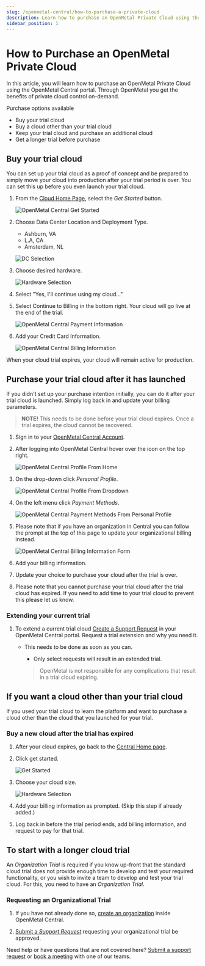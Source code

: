 ```yaml
---
slug: /openmetal-central/how-to-purchase-a-private-cloud
description: Learn how to purchase an OpenMetal Private Cloud using the OpenMetal Central portal. Get the benefits of private cloud control on-demand.
sidebar_position: 1
---
```


# How to Purchase an OpenMetal Private Cloud

In this article, you will learn how to purchase an OpenMetal Private Cloud using
the OpenMetal Central portal. Through OpenMetal you get the benefits of private
cloud control on-demand.

Purchase options available

- Buy your trial cloud
- Buy a cloud other than your trial cloud
- Keep your trial cloud and purchase an additional cloud
- Get a longer trial before purchase

## Buy your trial cloud

You can set up your trial cloud as a proof of concept and be prepared to
simply move your cloud into production after your trial period is over. You
can set this up before you even launch your trial cloud.

1. From the [Cloud Home Page](https://central.openmetal.io/clouds), select the
   _Get Started_ button.

    ![OpenMetal Central Get Started](images/getstartedbutton.png)

1. Choose Data Center Location and Deployment Type.
   - Ashburn, VA
   - L.A, CA
   - Amsterdam, NL
  
    ![DC Selection](images/choosedc.png)

1. Choose desired hardware.

    ![Hardware Selection](images/serversize.png)

1. Select "Yes, I'll continue using my cloud..."

1. Select Continue to Billing in the bottom right. Your cloud will go live at
   the end of the trial.

    ![OpenMetal Central Payment Information](images/purchase4.png)

1. Add your Credit Card Information.

    ![OpenMetal Central Billing Information](images/purchase5.png)

When your cloud trial expires, your cloud will remain active for production.

## Purchase your trial cloud after it has launched

If you didn't set up your purchase intention initially, you can do it after your
trial cloud is launched. Simply log back in and update your billing parameters.

> **NOTE!** This needs to be done before your trial cloud expires. Once a trial
> expires, the cloud cannot be recovered.

1. Sign in to your [OpenMetal Central Account](https://central.openmetal.io/auth/sign-in).

1. After logging into OpenMetal Central hover over the icon on the top right.

    ![OpenMetal Central Profile From Home](images/purchase1.png)

1. On the drop-down click _Personal Profile_.

    ![OpenMetal Central Profile From Dropdown](images/purchase2.png)

1. On the left menu click _Payment Methods_.

    ![OpenMetal Central Payment Methods From Personal Profile](images/purchase8.png)

1. Please note that if you have an organization in Central you can follow the
   prompt at the top of this page to update your organizational billing instead.

    ![OpenMetal Central Billing Information Form](images/purchase7.png)

1. Add your billing information.

1. Update your choice to purchase your cloud after the trial is over.

1. Please note that you cannot purchase your trial cloud after the trial cloud
   has expired. If you need to add time to your trial cloud to prevent this
   please let us know.

### Extending your current trial

1. To extend a current trial cloud [Create a Support Request](https://openmetal.io/docs/manuals/openmetal-central/creating-a-support-request)
   in your OpenMetal Central portal. Request a trial extension and why you need
   it.

    - This needs to be done as soon as you can.
  
        - Only select requests will result in an extended trial.
  
        > OpenMetal is not responsible for any complications that result in a
            trial cloud expiring.

## If you want a cloud other than your trial cloud

If you used your trial cloud to learn the platform and want to purchase a cloud
other than the cloud that you launched for your trial.

### Buy a new cloud after the trial has expired

1. After your cloud expires, go back to the [Central Home page](https://central.openmetal.io/clouds).

1. Click get started.

    ![Get Started](images/purchase6.png)

1. Choose your cloud size.

    ![Hardware Selection](images/serversize.png)

1. Add your billing information as prompted. (Skip this step if already added.)

1. Log back in before the trial period ends, add billing information, and
   request to pay for that trial.

## To start with a longer cloud trial

An _Organization Trial_ is required if you know up-front that the standard
cloud trial does not provide enough time to develop and test your required
functionality, or you wish to invite a team to develop and test your trial
cloud. For this, you need to have an _Organization Trial_.

### Requesting an Organizational Trial

1. If you have not already done so, [create an organization](creating-an-organization.md)
   inside OpenMetal Central.

2. [Submit a _Support Request_](creating-a-support-request.md) requesting your
   organizational trial be approved.

Need help or have questions that are not covered here? [Submit a support request](creating-a-support-request.md)
or [book a meeting](https://openmetal.io/schedule-meeting/) with one of our teams.
